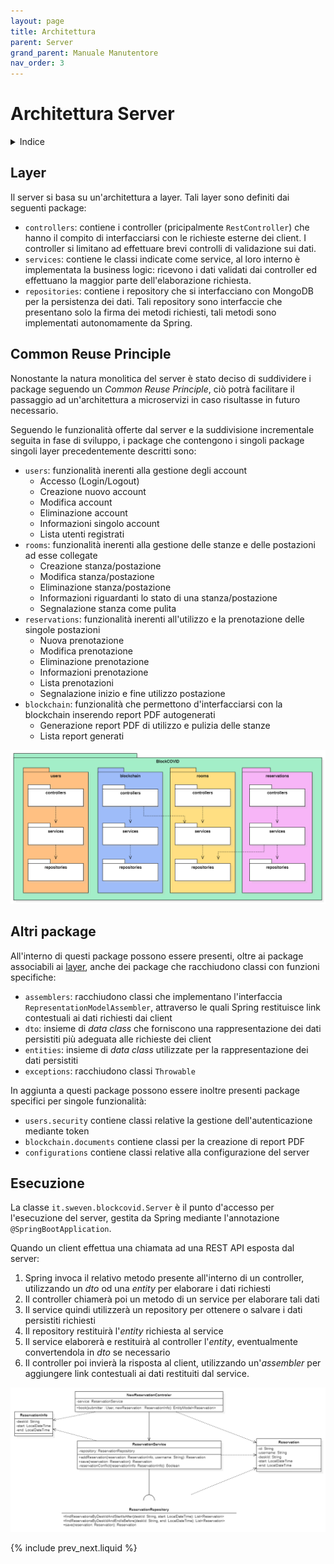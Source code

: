 ```yaml
---
layout: page
title: Architettura
parent: Server
grand_parent: Manuale Manutentore
nav_order: 3
---
```


# Architettura Server

<details closed markdown="block">
  <summary>
    Indice
  </summary>
  {: .text-delta }
1. TOC
{:toc}
</details>

## Layer

Il server si basa su un'architettura a layer. Tali layer sono definiti dai seguenti package:
- `controllers`: contiene i controller (pricipalmente `RestController`) che hanno il compito di interfacciarsi con le richieste esterne dei client. I controller si limitano ad effettuare brevi controlli di validazione sui dati.
- `services`: contiene le classi indicate come service, al loro interno è implementata la business logic: ricevono i dati validati dai controller ed effettuano la maggior parte dell'elaborazione richiesta.
- `repositories`: contiene i repository che si interfacciano con MongoDB per la persistenza dei dati. Tali repository sono interfaccie che presentano solo la firma dei metodi richiesti, tali metodi sono implementati autonomamente da Spring.

## Common Reuse Principle

Nonostante la natura monolitica del server è stato deciso di suddividere i package seguendo un _Common Reuse Principle_, ciò potrà facilitare il passaggio ad un'architettura a microservizi in caso risultasse in futuro necessario.

Seguendo le funzionalità offerte dal server e la suddivisione incrementale seguita in fase di sviluppo, i package che contengono i singoli package singoli layer precedentemente descritti sono:
- `users`: funzionalità inerenti alla gestione degli account
    - Accesso (Login/Logout)
    - Creazione nuovo account
    - Modifica account
    - Eliminazione account
    - Informazioni singolo account
    - Lista utenti registrati
- `rooms`: funzionalità inerenti alla gestione delle stanze e delle postazioni ad esse collegate
    - Creazione stanza/postazione
    - Modifica stanza/postazione
    - Eliminazione stanza/postazione
    - Informazioni riguardanti lo stato di una stanza/postazione
    - Segnalazione stanza come pulita
- `reservations`: funzionalità inerenti all'utilizzo e la prenotazione delle singole postazioni
    - Nuova prenotazione
    - Modifica prenotazione
    - Eliminazione prenotazione
    - Informazioni prenotazione
    - Lista prenotazioni
    - Segnalazione inizio e fine utilizzo postazione
- `blockchain`: funzionalità che permettono d'interfacciarsi con la blockchain inserendo report PDF autogenerati
    - Generazione report PDF di utilizzo e pulizia delle stanze
    - Lista report generati

![](/assets/server/package_diagram.png)

## Altri package

All'interno di questi package possono essere presenti, oltre ai package associabili ai [layer](#layer), anche dei package che racchiudono classi con funzioni specifiche:
- `assemblers`: racchiudono classi che implementano l'interfaccia `RepresentationModelAssembler`, attraverso le quali Spring restituisce link contestuali ai dati richiesti dai client
- `dto`: insieme di _data class_ che forniscono una rappresentazione dei dati persistiti più adeguata alle richieste dei client
- `entities`: insieme di _data class_ utilizzate per la rappresentazione dei dati persistiti
- `exceptions`: racchiudono classi `Throwable`

In aggiunta a questi package possono essere inoltre presenti package specifici per singole funzionalità:
- `users.security` contiene classi relative la gestione dell'autenticazione mediante token
- `blockchain.documents` contiene classi per la creazione di report PDF 
- `configurations` contiene classi relative alla configurazione del server

## Esecuzione

La classe `it.sweven.blockcovid.Server` è il punto d'accesso per l'esecuzione del server, gestita da Spring mediante l'annotazione `@SpringBootApplication`.

Quando un client effettua una chiamata ad una REST API esposta dal server:
1. Spring invoca il relativo metodo presente all'interno di un controller, utilizzando un _dto_ od una _entity_ per elaborare i dati richiesti
2. Il controller chiamerà poi un metodo di un service per elaborare tali dati
3. Il service quindi utilizzerà un repository per ottenere o salvare i dati persistiti richiesti
4. Il repository restituirà l'_entity_ richiesta al service 
5. Il service elaborerà e restituirà al controller l'_entity_, eventualmente convertendola in _dto_ se necessario
6. Il controller poi invierà la risposta al client, utilizzando un'_assembler_ per aggiungere link contestuali ai dati restituiti dal service.

![](/assets/server/class_diagram.png)

{% include prev_next.liquid %}